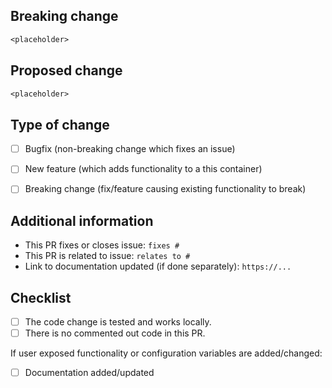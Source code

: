 <!--
  Please, vpn provider updates should ONLY be done at the new repo:
  https://github.com/haugene/vpn-configs-contrib
  No updates and such will be accepted here
-->
<!--
  You are amazing! Thanks for contributing to our project!
  Please, DO NOT DELETE ANY TEXT from this template! (unless instructed).
  Also, please create PRs to DEV branch, !!NOT!! MASTER branch. 
  If necessary, when we review or such, 
  make a comment if you feel this needs to go to master directly, 
  otherwise we will merge to master when necesssary.
-->
## Breaking change
<!--
  If your PR contains a breaking change for existing users, it is important
  to tell them what breaks, how to make it work again and why we did this.
  This piece of text is published with the release notes, so it helps if you
  write it towards our users, not us.
  Note: Leave this section emtpy if this PR is NOT a breaking change.
-->
```txt
<placeholder>
```


## Proposed change
<!--
  Describe the big picture of your changes here to communicate to the
  maintainers why we should accept this pull request. If it fixes a bug
  or resolves a feature request, be sure to link to that issue in the
  additional information section.
-->
```txt
<placeholder>
```


## Type of change
<!--
  What type of change does your PR introduce?
  NOTE: Please, check only 1! box!
  If your PR requires multiple boxes to be checked, you'll most likely need to
  split it into multiple PRs. This makes things easier and faster to code review.
-->

- [ ] Bugfix (non-breaking change which fixes an issue)
- [ ] New feature (which adds functionality to a this container)
- [ ] Breaking change (fix/feature causing existing functionality to break)


## Additional information
<!--
  Details are important, and help maintainers processing your PR.
  Please be sure to fill out additional details, if applicable.
-->

- This PR fixes or closes issue: ```fixes #```
- This PR is related to issue: ```relates to #```
- Link to documentation updated (if done separately): ```https://...```

## Checklist
<!--
  Put an `x` in the boxes that apply. You can also fill these out after
  creating the PR. If you're unsure about any of them, don't hesitate to ask.
  We're here to help! This is simply a reminder of what we are going to look
  for before merging your code.
-->

- [ ] The code change is tested and works locally.
- [ ] There is no commented out code in this PR.

If user exposed functionality or configuration variables are added/changed:

- [ ] Documentation added/updated

<!-- Please check *Preview* before submitting -->
